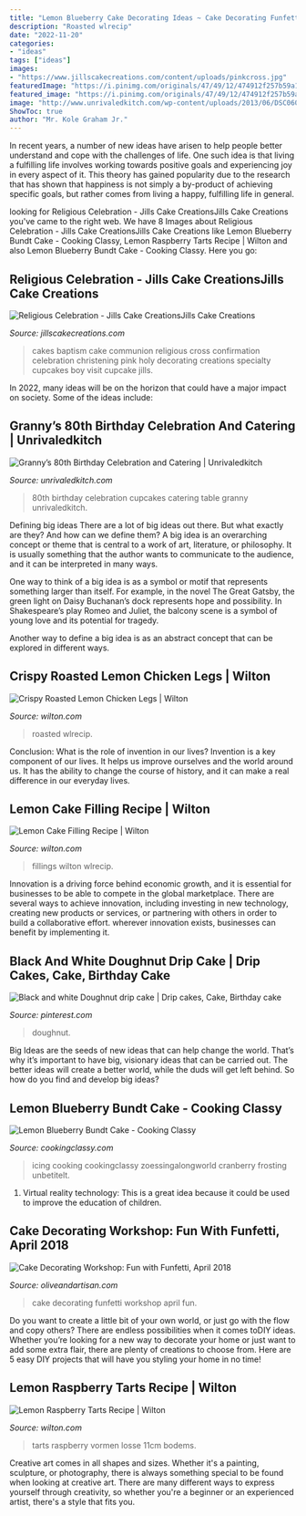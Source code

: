 ```yaml
---
title: "Lemon Blueberry Cake Decorating Ideas ~ Cake Decorating Funfetti Workshop April Fun"
description: "Roasted wlrecip"
date: "2022-11-20"
categories:
- "ideas"
tags: ["ideas"]
images:
- "https://www.jillscakecreations.com/content/uploads/pinkcross.jpg"
featuredImage: "https://i.pinimg.com/originals/47/49/12/474912f257b59a154eafd89878a02943.jpg"
featured_image: "https://i.pinimg.com/originals/47/49/12/474912f257b59a154eafd89878a02943.jpg"
image: "http://www.unrivaledkitch.com/wp-content/uploads/2013/06/DSC06090.jpg"
ShowToc: true
author: "Mr. Kole Graham Jr."
---
```



In recent years, a number of new ideas have arisen to help people better understand and cope with the challenges of life. One such idea is that living a fulfilling life involves working towards positive goals and experiencing joy in every aspect of it. This theory has gained popularity due to the research that has shown that happiness is not simply a by-product of achieving specific goals, but rather comes from living a happy, fulfilling life in general.

	

		
looking for Religious Celebration - Jills Cake CreationsJills Cake Creations you've came to the right web. We have 8 Images about Religious Celebration - Jills Cake CreationsJills Cake Creations like Lemon Blueberry Bundt Cake - Cooking Classy, Lemon Raspberry Tarts Recipe | Wilton and also Lemon Blueberry Bundt Cake - Cooking Classy. Here you go:
		
    
## Religious Celebration - Jills Cake CreationsJills Cake Creations

<img loading=lazy src="https://www.jillscakecreations.com/content/uploads/pinkcross.jpg" onerror="this.onerror=null;this.src='https://tse3.mm.bing.net/th?id=OIP.IqsP6S391ZmeeruA5uKKwwHaJ4&amp;pid=15.1';" alt="Religious Celebration - Jills Cake CreationsJills Cake Creations">

_Source: jillscakecreations.com_

>cakes baptism cake communion religious cross confirmation celebration christening pink holy decorating creations specialty cupcakes boy visit cupcake jills. 

	

In 2022, many ideas will be on the horizon that could have a major impact on society. Some of the ideas include: 

    
## Granny’s 80th Birthday Celebration And Catering | Unrivaledkitch

<img loading=lazy src="http://www.unrivaledkitch.com/wp-content/uploads/2013/06/DSC06090.jpg" onerror="this.onerror=null;this.src='https://tse2.mm.bing.net/th?id=OIP.6UJzrtSgR97zo9vvXF1HRgHaFj&amp;pid=15.1';" alt="Granny’s 80th Birthday Celebration and Catering | Unrivaledkitch">

_Source: unrivaledkitch.com_

>80th birthday celebration cupcakes catering table granny unrivaledkitch. 

	

Defining big ideas
There are a lot of big ideas out there. But what exactly are they? And how can we define them?
A big idea is an overarching concept or theme that is central to a work of art, literature, or philosophy. It is usually something that the author wants to communicate to the audience, and it can be interpreted in many ways.

One way to think of a big idea is as a symbol or motif that represents something larger than itself. For example, in the novel The Great Gatsby, the green light on Daisy Buchanan’s dock represents hope and possibility. In Shakespeare’s play Romeo and Juliet, the balcony scene is a symbol of young love and its potential for tragedy.

Another way to define a big idea is as an abstract concept that can be explored in different ways.

    
## Crispy Roasted Lemon Chicken Legs | Wilton

<img loading=lazy src="https://www.wilton.com/dw/image/v2/AAWA_PRD/on/demandware.static/-/Sites-wilton-project-master/default/dwe13f5e3e/images/project/WLRECIP-8558/crispy-roasted-lemon-chicken-legs-recipe_1.jpg?sw=1440&amp;sh=750&amp;sm=fit" onerror="this.onerror=null;this.src='https://tse4.mm.bing.net/th?id=OIP.NcL_6J_OT1YBb0u6-mQvRQHaHa&amp;pid=15.1';" alt="Crispy Roasted Lemon Chicken Legs | Wilton">

_Source: wilton.com_

>roasted wlrecip. 

	

Conclusion: What is the role of invention in our lives?
Invention is a key component of our lives. It helps us improve ourselves and the world around us. It has the ability to change the course of history, and it can make a real difference in our everyday lives.

    
## Lemon Cake Filling Recipe | Wilton

<img loading=lazy src="https://www.wilton.com/dw/image/v2/AAWA_PRD/on/demandware.static/-/Sites-wilton-project-master/default/dw8a38820b/images/project/WLRECIP-21/Lemon-Filling-Recipe-2.jpg?sw=800&amp;sh=800" onerror="this.onerror=null;this.src='https://tse2.mm.bing.net/th?id=OIP.JSA9DOMjU8QVzr_1nLJfCwHaHa&amp;pid=15.1';" alt="Lemon Cake Filling Recipe | Wilton">

_Source: wilton.com_

>fillings wilton wlrecip. 

	

Innovation is a driving force behind economic growth, and it is essential for businesses to be able to compete in the global marketplace. There are several ways to achieve innovation, including investing in new technology, creating new products or services, or partnering with others in order to build a collaborative effort. wherever innovation exists, businesses can benefit by implementing it.

    
## Black And White Doughnut Drip Cake | Drip Cakes, Cake, Birthday Cake

<img loading=lazy src="https://i.pinimg.com/originals/47/49/12/474912f257b59a154eafd89878a02943.jpg" onerror="this.onerror=null;this.src='https://tse1.mm.bing.net/th?id=OIP.jgeUSamAix5Szbf3l37eQQHaLk&amp;pid=15.1';" alt="Black and white Doughnut drip cake | Drip cakes, Cake, Birthday cake">

_Source: pinterest.com_

>doughnut. 

	

Big Ideas are the seeds of new ideas that can help change the world. That’s why it’s important to have big, visionary ideas that can be carried out. The better ideas will create a better world, while the duds will get left behind. So how do you find and develop big ideas?

    
## Lemon Blueberry Bundt Cake - Cooking Classy

<img loading=lazy src="https://www.cookingclassy.com/wp-content/uploads/2016/05/lemon_blueberry_bundt_cake8.-1.jpg" onerror="this.onerror=null;this.src='https://tse2.mm.bing.net/th?id=OIP.0QhVspB0fRnh-qUDig15ZgHaLH&amp;pid=15.1';" alt="Lemon Blueberry Bundt Cake - Cooking Classy">

_Source: cookingclassy.com_

>icing cooking cookingclassy zoessingalongworld cranberry frosting unbetitelt. 

	

1. Virtual reality technology: This is a great idea because it could be used to improve the education of children.

    
## Cake Decorating Workshop: Fun With Funfetti, April 2018

<img loading=lazy src="https://i2.wp.com/www.oliveandartisan.com/wp-content/uploads/2018/03/IMG_8209-e1520904497231.jpg?resize=1080%2C1620&amp;ssl=1" onerror="this.onerror=null;this.src='https://tse3.mm.bing.net/th?id=OIP.kLOSESwsX72exzuxGOFT6AHaLH&amp;pid=15.1';" alt="Cake Decorating Workshop: Fun with Funfetti, April 2018">

_Source: oliveandartisan.com_

>cake decorating funfetti workshop april fun. 

	

Do you want to create a little bit of your own world, or just go with the flow and copy others? There are endless possibilities when it comes toDIY ideas. Whether you’re looking for a new way to decorate your home or just want to add some extra flair, there are plenty of creations to choose from. Here are 5 easy DIY projects that will have you styling your home in no time!

    
## Lemon Raspberry Tarts Recipe | Wilton

<img loading=lazy src="https://www.wilton.com/dw/image/v2/AAWA_PRD/on/demandware.static/-/Sites-wilton-project-master/default/dw2d05cd45/images/project/WLRECIP-418/lemon-raspberry-tarts.jpg?sw=1000&amp;sh=1000&amp;sm=fit" onerror="this.onerror=null;this.src='https://tse1.mm.bing.net/th?id=OIP.ZwXwS33nw-EZtImlC_knbQHaHa&amp;pid=15.1';" alt="Lemon Raspberry Tarts Recipe | Wilton">

_Source: wilton.com_

>tarts raspberry vormen losse 11cm bodems. 

	

Creative art comes in all shapes and sizes. Whether it's a painting, sculpture, or photography, there is always something special to be found when looking at creative art. There are many different ways to express yourself through creativity, so whether you're a beginner or an experienced artist, there's a style that fits you.


